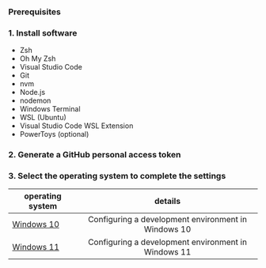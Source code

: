 ### Prerequisites

### 1. Install software
- Zsh
- Oh My Zsh
- Visual Studio Code
- Git
- nvm
- Node.js
- nodemon
- Windows Terminal
- WSL (Ubuntu)
- Visual Studio Code WSL Extension
- PowerToys (optional)

### 2. Generate a GitHub personal access token

### 3. Select the operating system to complete the settings


|  operating system | details |
| ------ |:-----:|
|[Windows 10](./Getting-Started/Windows-10)|Configuring a development environment in Windows 10|
|[Windows 11](./Windows-11)|	Configuring a development environment in Windows 11|